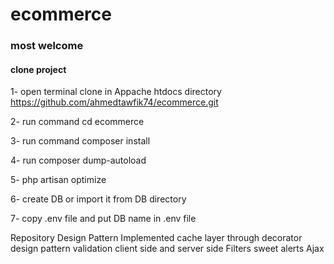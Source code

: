 # ecommerce

### most welcome
#### clone project
1- open terminal clone in Appache htdocs directory https://github.com/ahmedtawfik74/ecommerce.git

2-  run command cd ecommerce

3- run command composer install

4- run composer dump-autoload

5- php artisan optimize

6- create DB or import it from DB directory

7- copy .env file and put DB name in .env file


Repository Design Pattern
Implemented cache layer through decorator design pattern
validation client side and server side 
Filters
sweet alerts
Ajax 
